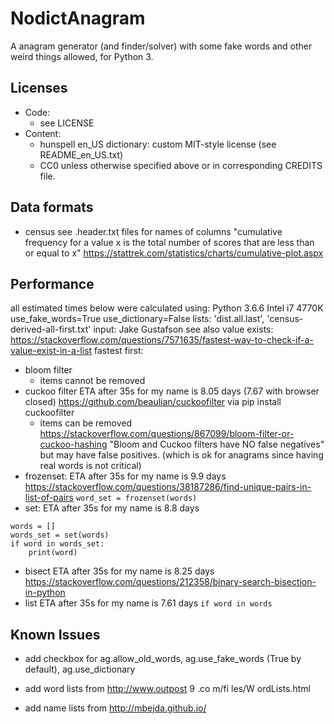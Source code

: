 # NodictAnagram
A anagram generator (and finder/solver) with some fake words and other weird things allowed, for Python 3.

## Licenses
* Code:
  * see LICENSE
* Content:
  * hunspell en_US dictionary: custom MIT-style license (see README_en_US.txt)
  * CC0 unless otherwise specified above or in corresponding CREDITS file.

## Data formats
* census
see .header.txt files for names of columns
"cumulative frequency for a value x is the total number of scores that are less than or equal to x"
https://stattrek.com/statistics/charts/cumulative-plot.aspx

## Performance
all estimated times below were calculated using:
    Python 3.6.6
    Intel i7 4770K
    use_fake_words=True
    use_dictionary=False
    lists: 'dist.all.last', 'census-derived-all-first.txt'
    input: Jake Gustafson
see also value exists: <https://stackoverflow.com/questions/7571635/fastest-way-to-check-if-a-value-exist-in-a-list>
fastest first:
* bloom filter
  * items cannot be removed
* cuckoo filter
ETA after 35s for my name is 8.05 days (7.67 with browser closed) <https://github.com/beaulian/cuckoofilter> via pip install cuckoofilter
  * items can be removed
  <https://stackoverflow.com/questions/867099/bloom-filter-or-cuckoo-hashing>
  "Bloom and Cuckoo filters have NO false negatives" but may have false positives.
  (which is ok for anagrams since having real words is not critical)
* frozenset:
ETA after 35s for my name is 9.9 days
  <https://stackoverflow.com/questions/38187286/find-unique-pairs-in-list-of-pairs>
`word_set = frozenset(words)`
* set:
ETA after 35s for my name is 8.8 days
```
words = []
words_set = set(words)
if word in words_set:
    print(word)
```
* bisect
ETA after 35s for my name is 8.25 days
  <https://stackoverflow.com/questions/212358/binary-search-bisection-in-python>
* list
ETA after 35s for my name is 7.61 days
`if word in words`

## Known Issues
* add checkbox for ag.allow_old_words, ag.use_fake_words (True by default), ag.use_dictionary

* add word lists from http://www.outpost 9
  .co m/fi les/W ordLists.html
* add name lists from http://mbejda.github.io/
